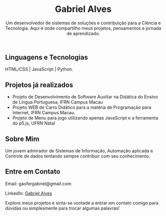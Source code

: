 <!DOCTYPE html>
<html lang="pt-BR">
<head>
  <meta charset="UTF-8">
  <meta name="viewport" content="width=device-width, initial-scale=1.0">
</head>
<body>
  <header>
    <h1>Gabriel Alves </h1>
    <p>Um desenvolvedor de sistemas de soluções e contribuição para a Ciência e Tecnologia. Aqui é onde compartilho meus projetos, pensamentos e jornada de aprendizado.</p>
  </header>
  
  <section>
    <h2> Linguagens e Tecnologias</h2>
    <p>HTML/CSS | JavaScript | Python.</p>
  </section>
  
  <section>
    <h2>Projetos já realizados</h2>
    <ul>
      <li>Projeto de Desenvolvimento de Software Auxiliar na Didática do Ensino de Língua Portuguesa, IFRN Campus Macau</li>
      <li>Projeto WEB de Carro Didático para a matéria de Programação para Internet, IFRN Campus Macau.</li>
      <li>Projeto de Menu para jogo utilizando apenas JavaScript e a ferramenta do p5.js, UFRN Natal</li>
    </ul>
  </section>
  
  <section>
    <h2> Sobre Mim </h2>
    <p>Um jovem admirador de Sistemas de Informação, Automação aplicada e Controle de dados tentando sempre contribuir com seu conhecimento.</p>
  </section>
  
  <section>
    <h2>Entre em Contato</h2>
    <p>Email: gaofergabriel@gmail.com</p>
    <p>LinkedIn: <a href="www.linkedin.com/in/alvesgabss">Gabriel Alves</a></p>
    <p>Explore meus projetos e sinta-se vontade a entrar em contato comigo para dúvidas ou simplesmente para trocar algumas palavras! </p>
  </section>
</body>
</html>
